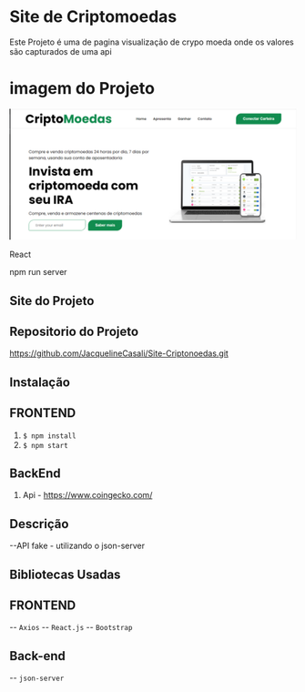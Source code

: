 # Site de Criptomoedas

Este Projeto é uma de pagina  visualização de crypo moeda onde os valores são capturados de uma api 

# imagem do Projeto 
 <p align="center">
  <img src="./src/assets/2023-08-01_144058.png" width="600px">
</p>

React 

npm run server 

## Site do Projeto



## Repositorio do Projeto

https://github.com/JacquelineCasali/Site-Criptonoedas.git

## Instalação

## FRONTEND

1. `$ npm install`
2. `$ npm start`

## BackEnd

1.  Api - https://www.coingecko.com/



## Descrição

--API fake - utilizando o json-server

## Bibliotecas Usadas

## FRONTEND

-- `Axios`
-- `React.js`
-- `Bootstrap`

 ## Back-end
-- `json-server`